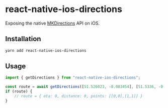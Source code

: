 # react-native-ios-directions

Exposing the native [MKDirections](https://developer.apple.com/documentation/mapkit/mkdirections) API on iOS.


## Installation

```sh
yarn add react-native-ios-directions
```

## Usage

```js
import { getDirections } from "react-native-ios-directions";

const route = await getDirections([51.526023, -0.083454], [51.5336, -0.05711]);
if (route) {
    // route = { eta: 0, distance: 0, points: [[0,0],[1,1]] }
}
```
